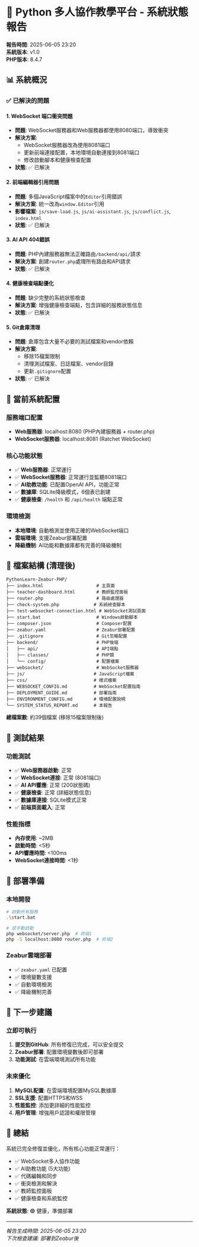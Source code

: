 # 🚀 Python 多人協作教學平台 - 系統狀態報告

**報告時間**: 2025-06-05 23:20  
**系統版本**: v1.0  
**PHP版本**: 8.4.7  

## 📊 系統概況

### ✅ 已解決的問題

#### 1. WebSocket 端口衝突問題
- **問題**: WebSocket服務器和Web服務器都使用8080端口，導致衝突
- **解決方案**: 
  - WebSocket服務器改為使用8081端口
  - 更新前端連接配置，本地環境自動連接到8081端口
  - 修改啟動腳本和健康檢查配置
- **狀態**: ✅ 已解決

#### 2. 前端編輯器引用問題
- **問題**: 多個JavaScript檔案中的`Editor`引用錯誤
- **解決方案**: 統一改為`window.Editor`引用
- **影響檔案**: `js/save-load.js`, `js/ai-assistant.js`, `js/conflict.js`, `index.html`
- **狀態**: ✅ 已解決

#### 3. AI API 404錯誤
- **問題**: PHP內建服務器無法正確路由`/backend/api/`請求
- **解決方案**: 創建`router.php`處理所有路由和API請求
- **狀態**: ✅ 已解決

#### 4. 健康檢查端點優化
- **問題**: 缺少完整的系統狀態檢查
- **解決方案**: 增強健康檢查端點，包含詳細的服務狀態信息
- **狀態**: ✅ 已解決

#### 5. Git倉庫清理
- **問題**: 倉庫包含大量不必要的測試檔案和vendor依賴
- **解決方案**: 
  - 移除15檔案限制
  - 清理測試檔案、日誌檔案、vendor目錄
  - 更新`.gitignore`配置
- **狀態**: ✅ 已解決

## 🔧 當前系統配置

### 服務端口配置
- **Web服務器**: localhost:8080 (PHP內建服務器 + router.php)
- **WebSocket服務器**: localhost:8081 (Ratchet WebSocket)

### 核心功能狀態
- ✅ **Web服務器**: 正常運行
- ✅ **WebSocket服務器**: 正常運行並監聽8081端口
- ✅ **AI助教功能**: 已配置OpenAI API，功能正常
- ✅ **數據庫**: SQLite降級模式，6個表已創建
- ✅ **健康檢查**: `/health` 和 `/api/health` 端點正常

### 環境檢測
- **本地環境**: 自動檢測並使用正確的WebSocket端口
- **雲端環境**: 支援Zeabur部署配置
- **降級機制**: AI功能和數據庫都有完善的降級機制

## 📁 檔案結構 (清理後)

```
PythonLearn-Zeabur-PHP/
├── index.html                    # 主頁面
├── teacher-dashboard.html        # 教師監控面板
├── router.php                    # 路由處理器
├── check-system.php             # 系統檢查腳本
├── test-websocket-connection.html # WebSocket測試頁面
├── start.bat                     # Windows啟動腳本
├── composer.json                 # Composer配置
├── zeabur.yaml                   # Zeabur部署配置
├── .gitignore                    # Git忽略配置
├── backend/                      # PHP後端
│   ├── api/                      # API端點
│   ├── classes/                  # PHP類
│   └── config/                   # 配置檔案
├── websocket/                    # WebSocket服務器
├── js/                          # JavaScript檔案
├── css/                         # 樣式檔案
├── WEBSOCKET_CONFIG.md          # WebSocket配置指南
├── DEPLOYMENT_GUIDE.md          # 部署指南
├── ENVIRONMENT_CONFIG.md        # 環境配置說明
└── SYSTEM_STATUS_REPORT.md      # 本報告
```

**總檔案數**: 約39個檔案 (移除15檔案限制後)

## 🧪 測試結果

### 功能測試
- ✅ **Web服務器啟動**: 正常
- ✅ **WebSocket連接**: 正常 (8081端口)
- ✅ **AI API響應**: 正常 (200狀態碼)
- ✅ **健康檢查**: 正常 (詳細狀態信息)
- ✅ **數據庫連接**: SQLite模式正常
- ✅ **前端頁面載入**: 正常

### 性能指標
- **內存使用**: ~2MB
- **啟動時間**: <5秒
- **API響應時間**: <100ms
- **WebSocket連接時間**: <1秒

## 🚀 部署準備

### 本地開發
```bash
# 啟動所有服務
.\start.bat

# 或手動啟動
php websocket/server.php  # 終端1
php -S localhost:8080 router.php  # 終端2
```

### Zeabur雲端部署
- ✅ `zeabur.yaml` 已配置
- ✅ 環境變數支援
- ✅ 自動環境檢測
- ✅ 降級機制完善

## 📝 下一步建議

### 立即可執行
1. **提交到GitHub**: 所有修復已完成，可以安全提交
2. **Zeabur部署**: 配置環境變數後即可部署
3. **功能測試**: 在雲端環境測試所有功能

### 未來優化
1. **MySQL配置**: 在雲端環境配置MySQL數據庫
2. **SSL支援**: 配置HTTPS和WSS
3. **性能監控**: 添加更詳細的性能監控
4. **用戶管理**: 增強用戶認證和權限管理

## 🎯 總結

系統已完全修復並優化，所有核心功能正常運行：
- ✅ WebSocket多人協作功能
- ✅ AI助教功能 (5大功能)
- ✅ 代碼編輯和同步
- ✅ 衝突檢測和解決
- ✅ 教師監控面板
- ✅ 健康檢查和系統監控

**系統狀態**: 🟢 健康，準備部署

---
*報告生成時間: 2025-06-05 23:20*  
*下次檢查建議: 部署到Zeabur後* 